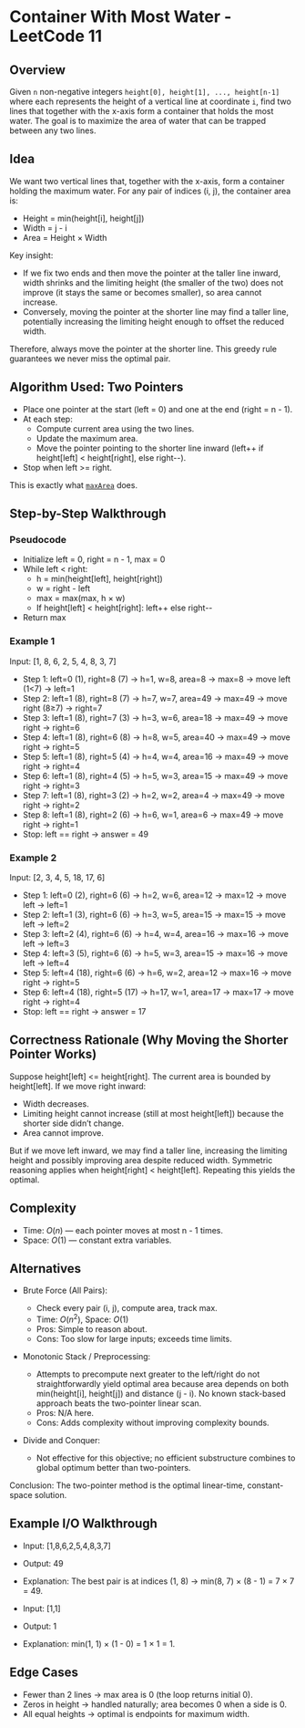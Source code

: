 
# Container With Most Water - LeetCode 11

## Overview
Given `n` non-negative integers `height[0], height[1], ..., height[n-1]` where each represents the height of a vertical line at coordinate `i`, find two lines that together with the x-axis form a container that holds the most water. The goal is to maximize the area of water that can be trapped between any two lines.

## Idea

We want two vertical lines that, together with the x-axis, form a container holding the maximum water. For any pair of indices (i, j), the container area is:

- Height = min(height[i], height[j])
- Width = j - i
- Area = Height × Width

Key insight:
- If we fix two ends and then move the pointer at the taller line inward, width shrinks and the limiting height (the smaller of the two) does not improve (it stays the same or becomes smaller), so area cannot increase.
- Conversely, moving the pointer at the shorter line may find a taller line, potentially increasing the limiting height enough to offset the reduced width.

Therefore, always move the pointer at the shorter line. This greedy rule guarantees we never miss the optimal pair.

## Algorithm Used: Two Pointers

- Place one pointer at the start (left = 0) and one at the end (right = n - 1).
- At each step:
  - Compute current area using the two lines.
  - Update the maximum area.
  - Move the pointer pointing to the shorter line inward (left++ if height[left] < height[right], else right--).
- Stop when left >= right.

This is exactly what [`maxArea`](011%20-%20Container%20With%20Most%20Water/code.js) does.

## Step-by-Step Walkthrough

### Pseudocode
- Initialize left = 0, right = n - 1, max = 0
- While left < right:
  - h = min(height[left], height[right])
  - w = right - left
  - max = max(max, h × w)
  - If height[left] < height[right]: left++ else right--
- Return max

### Example 1
Input: [1, 8, 6, 2, 5, 4, 8, 3, 7]

- Step 1: left=0 (1), right=8 (7) → h=1, w=8, area=8 → max=8 → move left (1<7) → left=1
- Step 2: left=1 (8), right=8 (7) → h=7, w=7, area=49 → max=49 → move right (8≥7) → right=7
- Step 3: left=1 (8), right=7 (3) → h=3, w=6, area=18 → max=49 → move right → right=6
- Step 4: left=1 (8), right=6 (8) → h=8, w=5, area=40 → max=49 → move right → right=5
- Step 5: left=1 (8), right=5 (4) → h=4, w=4, area=16 → max=49 → move right → right=4
- Step 6: left=1 (8), right=4 (5) → h=5, w=3, area=15 → max=49 → move right → right=3
- Step 7: left=1 (8), right=3 (2) → h=2, w=2, area=4 → max=49 → move right → right=2
- Step 8: left=1 (8), right=2 (6) → h=6, w=1, area=6 → max=49 → move right → right=1
- Stop: left == right → answer = 49

### Example 2
Input: [2, 3, 4, 5, 18, 17, 6]

- Step 1: left=0 (2), right=6 (6) → h=2, w=6, area=12 → max=12 → move left → left=1
- Step 2: left=1 (3), right=6 (6) → h=3, w=5, area=15 → max=15 → move left → left=2
- Step 3: left=2 (4), right=6 (6) → h=4, w=4, area=16 → max=16 → move left → left=3
- Step 4: left=3 (5), right=6 (6) → h=5, w=3, area=15 → max=16 → move left → left=4
- Step 5: left=4 (18), right=6 (6) → h=6, w=2, area=12 → max=16 → move right → right=5
- Step 6: left=4 (18), right=5 (17) → h=17, w=1, area=17 → max=17 → move right → right=4
- Stop: left == right → answer = 17

## Correctness Rationale (Why Moving the Shorter Pointer Works)

Suppose height[left] <= height[right]. The current area is bounded by height[left]. If we move right inward:
- Width decreases.
- Limiting height cannot increase (still at most height[left]) because the shorter side didn’t change.
- Area cannot improve.

But if we move left inward, we may find a taller line, increasing the limiting height and possibly improving area despite reduced width. Symmetric reasoning applies when height[right] < height[left]. Repeating this yields the optimal.

## Complexity

- Time: $O(n)$ — each pointer moves at most n - 1 times.
- Space: $O(1)$ — constant extra variables.

## Alternatives

- Brute Force (All Pairs):
  - Check every pair (i, j), compute area, track max.
  - Time: $O(n^2)$, Space: $O(1)$
  - Pros: Simple to reason about.
  - Cons: Too slow for large inputs; exceeds time limits.

- Monotonic Stack / Preprocessing:
  - Attempts to precompute next greater to the left/right do not straightforwardly yield optimal area because area depends on both min(height[i], height[j]) and distance (j - i). No known stack-based approach beats the two-pointer linear scan.
  - Pros: N/A here.
  - Cons: Adds complexity without improving complexity bounds.

- Divide and Conquer:
  - Not effective for this objective; no efficient substructure combines to global optimum better than two-pointers.

Conclusion: The two-pointer method is the optimal linear-time, constant-space solution.

## Example I/O Walkthrough

- Input: [1,8,6,2,5,4,8,3,7]
- Output: 49
- Explanation: The best pair is at indices (1, 8) → min(8, 7) × (8 - 1) = 7 × 7 = 49.

- Input: [1,1]
- Output: 1
- Explanation: min(1, 1) × (1 - 0) = 1 × 1 = 1.

## Edge Cases

- Fewer than 2 lines → max area is 0 (the loop returns initial 0).
- Zeros in height → handled naturally; area becomes 0 when a side is 0.
- All equal heights → optimal is endpoints for maximum width.
